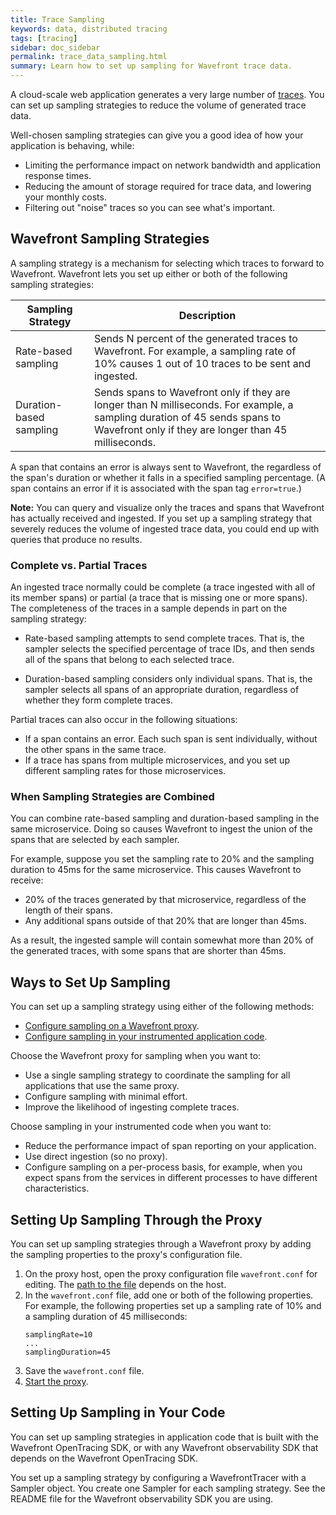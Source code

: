```yaml
---
title: Trace Sampling
keywords: data, distributed tracing
tags: [tracing]
sidebar: doc_sidebar
permalink: trace_data_sampling.html
summary: Learn how to set up sampling for Wavefront trace data.
---
```


A cloud-scale web application generates a very large number of [traces](tracing_basics.html#wavefront_trace_data). You can set up sampling strategies to reduce the volume of generated trace data. 

Well-chosen sampling strategies can give you a good idea of how your application is behaving, while: 
* Limiting the performance impact on network bandwidth and application response times.
* Reducing the amount of storage required for trace data, and lowering your monthly costs.
* Filtering out "noise" traces so you can see what's important.

<!--- need links from instrumentation page, and from proxy setup page --->

## Wavefront Sampling Strategies

A sampling strategy is a mechanism for selecting which traces to forward to Wavefront. Wavefront lets you set up either or both of the following sampling strategies: 

<table>
<colgroup>
<col width="25%"/>
<col width="75%"/>
</colgroup>
<thead>
<tr><th>Sampling Strategy</th><th>Description</th></tr>
</thead>
<tbody>
<tr>
<td markdown="span">Rate-based sampling</td>
<td markdown="span">Sends N percent of the generated traces to Wavefront. For example, a sampling rate of 10% causes 1 out of 10 traces to be sent and ingested.</td>
</tr>
<tr>
<td markdown="span">Duration-based sampling</td>
<td markdown="span"> Sends spans to Wavefront only if they are longer than N milliseconds. For example, a sampling duration of 45 sends spans to Wavefront only if they are longer than 45 milliseconds.</td>
</tr>
</tbody>
</table>

A span that contains an error is always sent to Wavefront, the regardless of the span's duration or whether it falls in a specified sampling percentage. (A span contains an error if it is associated with the span tag `error=true`.)

**Note:** You can query and visualize only the traces and spans that Wavefront has actually received and ingested. If you set up a sampling strategy that severely reduces the volume of ingested trace data, you could end up with queries that produce no results.

### Complete vs. Partial Traces

An ingested trace normally could be complete (a trace ingested with all of its member spans) or partial (a trace that is missing one or more spans). The completeness of the traces in a sample depends in part on the sampling strategy:

* Rate-based sampling attempts to send complete traces. That is, the sampler selects the specified percentage of trace IDs, and then sends all of the spans that belong to each selected trace. 

* Duration-based sampling considers only individual spans. That is, the sampler selects all spans of an appropriate duration, regardless of whether they form complete traces.

Partial traces can also occur in the following situations:
* If a span contains an error. Each such span is sent individually, without the other spans in the same trace.
* If a trace has spans from multiple microservices, and you set up different sampling rates for those microservices. 


### When Sampling Strategies are Combined

You can combine rate-based sampling and duration-based sampling in the same microservice. Doing so causes Wavefront to ingest the union of the spans that are selected by each sampler.

For example, suppose you set the sampling rate to 20% and the sampling duration to 45ms for the same microservice. This causes Wavefront to receive:
* 20% of the traces generated by that microservice, regardless of the length of their spans.
* Any additional spans outside of that 20% that are longer than 45ms. 

As a result, the ingested sample will contain somewhat more than 20% of the generated traces, with some spans that are shorter than 45ms.

## Ways to Set Up Sampling
You can set up a sampling strategy using either of the following methods:

* [Configure sampling on a Wavefront proxy](#setting-up-sampling-through-the-proxy).  
* [Configure sampling in your instrumented application code](#setting-up-sampling-in-your-code).  

Choose the Wavefront proxy for sampling when you want to:
* Use a single sampling strategy to coordinate the sampling for all applications that use the same proxy. 
* Configure sampling with minimal effort.
* Improve the likelihood of ingesting complete traces. 

Choose sampling in your instrumented code when you want to:
* Reduce the performance impact of span reporting on your application. 
* Use direct ingestion (so no proxy).
* Configure sampling on a per-process basis, for example, when you expect spans from the services in different processes to have different characteristics.


## Setting Up Sampling Through the Proxy

You can set up sampling strategies through a Wavefront proxy by adding the sampling properties to the proxy's configuration file.

1. On the proxy host, open the proxy configuration file `wavefront.conf` for editing. The [path to the file](proxies_configuring.html#paths) depends on the host. 
2. In the `wavefront.conf` file, add one or both of the following properties. For example, the following properties set up a sampling rate of 10% and a sampling duration of 45 milliseconds:
    ```
    samplingRate=10
    ...
    samplingDuration=45
    ```
3. Save the `wavefront.conf` file. 
4. [Start the proxy](proxies_installing.html#starting-and-stopping-a-proxy).



## Setting Up Sampling in Your Code

You can set up sampling strategies in application code that is built with the Wavefront OpenTracing SDK, or with any Wavefront observability SDK that depends on the Wavefront OpenTracing SDK.

You set up a sampling strategy by configuring a WavefrontTracer with a Sampler object. You create one Sampler for each sampling strategy. See the README file for the Wavefront observability SDK you are using.  


<!---
<table>
<colgroup>
<col width="18%"/>
<col width="50%"/>
<col width="32%"/>
</colgroup>
<thead>
<tr><th>Menu</th><th>Description</th><th>Example</th></tr>
</thead>
<tbody>
<tr>
<td markdown="span"> </td>
<td markdown="span"> </td>
<td markdown="span"> </td>
</tr>
</tbody>
</table>


--->
